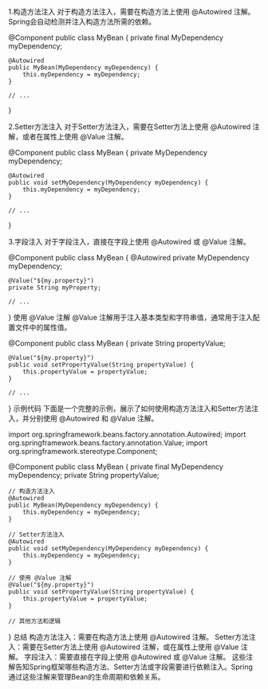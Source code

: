 1.构造方法注入
对于构造方法注入，需要在构造方法上使用 @Autowired 注解。Spring会自动检测并注入构造方法所需的依赖。

@Component
public class MyBean {
private final MyDependency myDependency;

    @Autowired
    public MyBean(MyDependency myDependency) {
        this.myDependency = myDependency;
    }

    // ...
}

2.Setter方法注入
对于Setter方法注入，需要在Setter方法上使用 @Autowired 注解，或者在属性上使用 @Value 注解。

@Component
public class MyBean {
private MyDependency myDependency;

    @Autowired
    public void setMyDependency(MyDependency myDependency) {
        this.myDependency = myDependency;
    }

    // ...
}

3.字段注入
对于字段注入，直接在字段上使用 @Autowired 或 @Value 注解。

@Component
public class MyBean {
@Autowired
private MyDependency myDependency;

    @Value("${my.property}")
    private String myProperty;

    // ...
}
使用 @Value 注解
@Value 注解用于注入基本类型和字符串值，通常用于注入配置文件中的属性值。

@Component
public class MyBean {
private String propertyValue;

    @Value("${my.property}")
    public void setPropertyValue(String propertyValue) {
        this.propertyValue = propertyValue;
    }

    // ...
}
示例代码
下面是一个完整的示例，展示了如何使用构造方法注入和Setter方法注入，并分别使用 @Autowired 和 @Value 注解。

import org.springframework.beans.factory.annotation.Autowired;
import org.springframework.beans.factory.annotation.Value;
import org.springframework.stereotype.Component;

@Component
public class MyBean {
private final MyDependency myDependency;
private String propertyValue;

    // 构造方法注入
    @Autowired
    public MyBean(MyDependency myDependency) {
        this.myDependency = myDependency;
    }

    // Setter方法注入
    @Autowired
    public void setMyDependency(MyDependency myDependency) {
        this.myDependency = myDependency;
    }

    // 使用 @Value 注解
    @Value("${my.property}")
    public void setPropertyValue(String propertyValue) {
        this.propertyValue = propertyValue;
    }

    // 其他方法和逻辑
}
总结
构造方法注入：需要在构造方法上使用 @Autowired 注解。
Setter方法注入：需要在Setter方法上使用 @Autowired 注解，或在属性上使用 @Value 注解。
字段注入：需要直接在字段上使用 @Autowired 或 @Value 注解。
这些注解告知Spring框架哪些构造方法、Setter方法或字段需要进行依赖注入。Spring通过这些注解来管理Bean的生命周期和依赖关系。